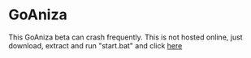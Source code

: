 # GoAniza
This GoAniza beta can crash frequently. This is not hosted online, just download, extract and run "start.bat" and click [here](http://localhost)
